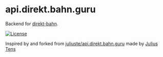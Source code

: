 # api.direkt.bahn.guru

Backend for [direkt-bahn](https://github.com/schaerfo/direkt-bahn/).

[![License](https://img.shields.io/github/license/schaerfo/api.direkt.bahn.guru.svg?style=flat)](license)

Inspired by and forked from [juliuste/api.direkt.bahn.guru](https://github.com/juliuste/api.direkt.bahn.guru) made by [Julius Tens](https://juliustens.eu/)
